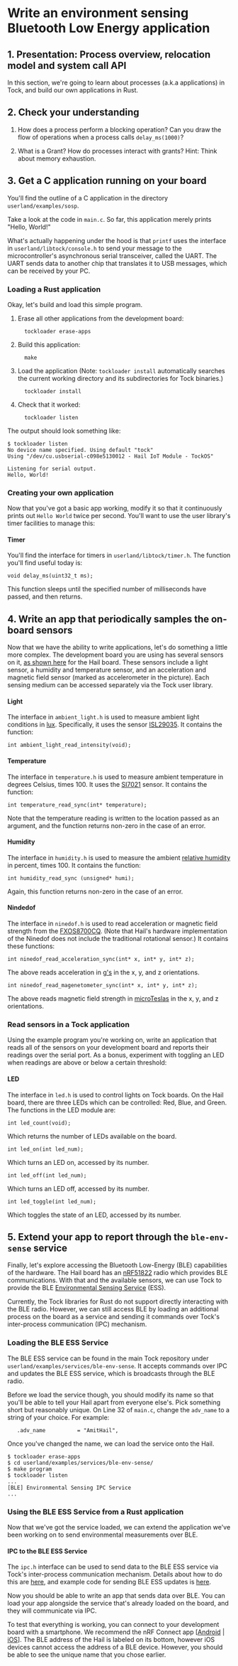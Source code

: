 # Write an environment sensing Bluetooth Low Energy application

## 1. Presentation: Process overview, relocation model and system call API

In this section, we're going to learn about processes (a.k.a applications) in
Tock, and build our own applications in Rust.

## 2. Check your understanding

1. How does a process perform a blocking operation? Can you draw the flow of
   operations when a process calls `delay_ms(1000)`?

2. What is a Grant? How do processes interact with grants? Hint: Think about
   memory exhaustion.

## 3. Get a C application running on your board

You'll find the outline of a C application in the directory
`userland/examples/sosp`.

Take a look at the code in `main.c`.  So far, this application merely prints
"Hello, World!"

What's actually happening under the hood is that `printf` uses the interface in
`userland/libtock/console.h` to send your message to the microcontroller's
asynchronous serial transceiver, called the UART.  The UART sends data to
another chip that translates it to USB messages, which can be received by your
PC.

### Loading a Rust application

Okay, let's build and load this simple program.

1. Erase all other applications from the development board:

         tockloader erase-apps

2. Build this application:

         make

3. Load the application (Note: `tockloader install` automatically searches the
   current working directory and its subdirectories for Tock binaries.)

         tockloader install

4. Check that it worked:

         tockloader listen

The output should look something like:

```
$ tockloader listen
No device name specified. Using default "tock"
Using "/dev/cu.usbserial-c098e5130012 - Hail IoT Module - TockOS"

Listening for serial output.
Hello, World!
```

### Creating your own application

Now that you've got a basic app working, modify it so that it continuously
prints out `Hello World` twice per second.  You'll want to use the user
library's timer facilities to manage this:

#### Timer

You'll find the interface for timers in `userland/libtock/timer.h`.  The
function you'll find useful today is:

    void delay_ms(uint32_t ms);

This function sleeps until the specified number of milliseconds have passed, and
then returns.

## 4. Write an app that periodically samples the on-board sensors

Now that we have the ability to write applications, let's do
something a little more complex. The development board you are using has several
sensors on it, [as shown here](https://github.com/helena-project/tock/blob/master/boards/hail/media/hail_reva_noheaders_labeled.png)
for the Hail board.
These sensors include a light sensor, a humidity and temperature sensor, and an
acceleration and magnetic field sensor (marked as accelerometer in the
picture). Each sensing medium can be accessed separately via the Tock user
library.

#### Light

The interface in `ambient_light.h` is used to measure ambient light conditions
in [lux](https://en.wikipedia.org/wiki/Lux). Specifically, it uses the sensor
[ISL29035](https://www.intersil.com/en/products/optoelectronics/ambient-light-sensors/light-to-digital-sensors/ISL29035.html).
It contains the function:

    int ambient_light_read_intensity(void);

#### Temperature

The interface in `temperature.h` is used to measure ambient temperature in degrees
Celsius, times 100. It uses the [SI7021](https://www.silabs.com/products/sensors/humidity-sensors/Pages/si7013-20-21.aspx)
sensor. It contains the function:

    int temperature_read_sync(int* temperature);

Note that the temperature reading is written to the location passed as an
argument, and the function returns non-zero in the case of an error.

#### Humidity

The interface in `humidity.h` is used to measure the ambient
[relative humidity](https://en.wikipedia.org/wiki/Relative_humidity) in
percent, times 100. It contains the function:

    int humidity_read_sync (unsigned* humi);

Again, this function returns non-zero in the case of an error.

#### Nindedof

The interface in `ninedof.h` is used to read acceleration or magnetic field
strength from the
[FXOS8700CQ](http://www.nxp.com/products/sensors/6-axis-sensors/digital-sensor-3d-accelerometer-2g-4g-8g-plus-3d-magnetometer:FXOS8700CQ).
(Note that Hail's hardware implementation of the Ninedof does not include the
traditional rotational sensor.)  It contains these functions:

    int ninedof_read_acceleration_sync(int* x, int* y, int* z);

The above reads acceleration in [g's](https://en.wikipedia.org/wiki/G-force) in
the x, y, and z orientations.

    int ninedof_read_magenetometer_sync(int* x, int* y, int* z);

The above reads magnetic field strength in
[microTeslas](https://en.wikipedia.org/wiki/Tesla_(unit)) in the x, y, and z
orientations.

### Read sensors in a Tock application

Using the example program you're working on, write an application that reads
all of the sensors on your development board and reports their readings over
the serial port. As a bonus, experiment with toggling an LED when readings are
above or below a certain threshold:

#### LED

The interface in `led.h` is used to control lights on Tock boards. On the Hail
board, there are three LEDs which can be controlled: Red, Blue, and Green. The
functions in the LED module are:

    int led_count(void);

Which returns the number of LEDs available on the board.

    int led_on(int led_num);

Which turns an LED on, accessed by its number.

    int led_off(int led_num);

Which turns an LED off, accessed by its number.

    int led_toggle(int led_num);

Which toggles the state of an LED, accessed by its number.


## 5. Extend your app to report through the `ble-env-sense` service

Finally, let's explore accessing the Bluetooth Low-Energy (BLE) capabilities of
the hardware. The Hail board has an
[nRF51822](https://www.nordicsemi.com/eng/Products/Bluetooth-low-energy/nRF51822)
radio which provides BLE communications. With that and the available sensors,
we can use Tock to provide the BLE
[Environmental Sensing Service](https://www.bluetooth.com/specifications/assigned-numbers/environmental-sensing-service-characteristics)
(ESS).

Currently, the Tock libraries for Rust do not support directly
interacting with the BLE radio. However, we can still access BLE by loading an
additional process on the board as a service and sending it commands over
Tock's inter-process communication (IPC) mechanism.

### Loading the BLE ESS Service

The BLE ESS service can be found in the main Tock repository under
`userland/examples/services/ble-env-sense`. It accepts commands over IPC and
updates the BLE ESS service, which is broadcasts through the BLE radio.

Before we load the service though, you should modify its name so that
you'll be able to tell your Hail apart from everyone else's.  Pick
something short but reasonably unique. On Line 32 of `main.c`, change the
`adv_name` to a string of your choice. For example:

```
   .adv_name          = "AmitHail",
```

Once you've changed the name, we can load the service onto the Hail.

```
$ tockloader erase-apps
$ cd userland/examples/services/ble-env-sense/
$ make program
$ tockloader listen
...
[BLE] Environmental Sensing IPC Service
...
```

### Using the BLE ESS Service from a Rust application

Now that we've got the service loaded, we can extend the application
we've been working on to send environmental measurements over BLE.

#### IPC to the BLE ESS Service

The `ipc.h` interface can be used to send data to the BLE ESS service via
Tock's inter-process communication mechanism.  Details about how to do this
are [here](../../../userspace/examples/services/ble-env-sense/README.md), and example
code for sending BLE ESS updates is
[here](../../../userspace/examples/services/ble-env-sense/test/main.c).

Now you should be able to write an app that sends data over BLE.  You can load
your app alongside the service that's already loaded on the board, and they
will communicate via IPC.

To test that everything is working, you can connect to your development board
with a smartphone. We recommend the nRF Connect app
[[Android](https://play.google.com/store/apps/details?id=no.nordicsemi.android.mcp&hl=en)
 | [iOS](https://itunes.apple.com/us/app/nrf-connect/id1054362403?mt=8)].
The BLE address of the Hail is labeled on its bottom, however iOS devices
cannot access the address of a BLE device. However, you should be able to see
the unique name that you chose earlier.

